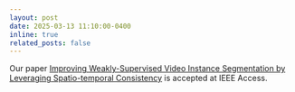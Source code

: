 ```yaml
---
layout: post
date: 2025-03-13 11:10:00-0400
inline: true
related_posts: false
---
```


Our paper <a href='https://ieeexplore.ieee.org/document/10921691'>Improving Weakly-Supervised Video Instance Segmentation by Leveraging Spatio-temporal Consistency</a> is accepted at IEEE Access.
